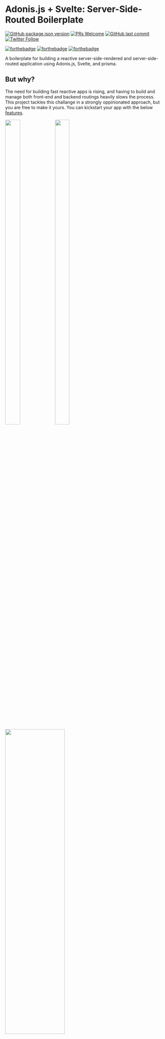 # Adonis.js + Svelte: Server-Side-Routed Boilerplate

[![GitHub package.json version](https://img.shields.io/github/package-json/v/owehbeh/expressjs-auth-oweh?style=for-the-badge)](http://twitter.com/owehbeh)
[![PRs Welcome](https://img.shields.io/badge/PRs-welcome-brightgreen.svg?style=for-the-badge)](http://makeapullrequest.com)
[![GitHub last commit](https://img.shields.io/github/last-commit/owehbeh/expressjs-auth-oweh?style=for-the-badge)](http://twitter.com/owehbeh)
[![Twitter Follow](https://img.shields.io/twitter/follow/owehbeh?style=for-the-badge)](http://twitter.com/owehbeh)

[![forthebadge](https://forthebadge.com/images/badges/open-source.svg)](http://twitter.com/owehbeh)
[![forthebadge](https://forthebadge.com/images/badges/built-with-love.svg)](http://twitter.com/owehbeh)
[![forthebadge](https://forthebadge.com/images/badges/check-it-out.svg)](http://twitter.com/owehbeh)

A boilerplate for building a reactive server-side-rendered and server-side-routed application using Adonis.js, Svelte, and prisma.

## But why?

The need for building fast reactive apps is rising, and having to build and manage both front-end and backend routings heavily slows the process. This project tackles this challange in a strongly oppinionated approach, but you are free to make it yours. You can kickstart your app with the below [features](#features).

<img src="https://user-images.githubusercontent.com/12089028/173215537-74eb4003-41da-4d20-9550-8a328b4dad08.png" width=31% height=50%> <img src="https://user-images.githubusercontent.com/12089028/173215270-a10d5966-a3f7-4788-8d2a-330bade97ca6.png" width=30% height=50%>
<img src="https://user-images.githubusercontent.com/12089028/173215281-67045005-fc31-4037-911a-49a42cf39f3c.png" width=61.5% height=50%>
<img src="https://user-images.githubusercontent.com/12089028/173216015-6c95ae33-50e6-4286-8d5f-c4b460670ff7.png" width=61.5% height=50%>
<img src="https://user-images.githubusercontent.com/12089028/173215680-d99a14bf-114f-4d3c-8ac4-e1299713c52a.png" width=61.5% height=50%>

## Table of Contents

- ✅ [Features](#features)
- ✅ [Project Structure](#project-structure)
- ✅ [Prisma](#prisma)
- ✅ [Error Handling](#error-handling)
- ✅ [Menu](#menu)
- ✅ [Themes](#themes)
- ✅ [Icons](#icons)
- 🔜 [User Management](#user-management)
  - 🔜 [Users](#users)
    - ✅ Login
    - 🔜 Register
    - 🔜 Reset Password
    - 🔜 Change Password
    - 🔜 Confirm Email
  - ✅ [Roles](#roles)
  - ✅ [Permissions](#permissions)
- ✅ [Translation](#translation)
- ✅ [Code Generation](#code-generation)
  - ✅ List page + Functionality
  - ✅ Single page + Functionality
  - ✅ Add/Edit page + Functionality
  - ✅ Delete components + Functionality
- ✅ [Socket](#socket)
- ✅ [Helpers](#helpers)
- ✅ [Install](#install)
- ✅ [Run](#run)

## Features

- CRUD [Code Generation](#code-generation) using [Adonis.js](https://adonisjs.com/) commands, that includes:
  - Controller
  - Translation-ready views
  - Permissions
  - Routes
- Supercharged [user management](#user-management)
- Centerlaized access mechanism using [roles](#roles) and [permissions](#permissions)
- Dynamic [menu](#menu) rendering relative to users' [permissions](#roles--permissions)
- Simple and centralized [translation](#translation) mechanism
- Real-time front-end updates using [Socket.io](https://socket.io/) + [svelte](#https://svelte.dev/)
- [Tailwind](https://tailwindcss.com/) CSS framework integration
- [DaisyUI](https://daisyui.com/) integration with front-end [theme](#themes) switch [ Dark | Light ]
- Node.js server using [Adonis.js](https://adonisjs.com/)
- TypeScript ORM using [Prisma](https://www.prisma.io/)
- Relational database using [MySQL](https://www.mysql.com/)
- Server-driven web app using [Inertia.js](https://inertiajs.com/)
- Reactive front-end using [Svelte](https://svelte.dev/)
- Centerlaized [error handling](#error-handling) mechanism

## Project Structure

```bash
├── app
│  ├── Controllers
│  ├── Exceptions
│  ├── Helpers
│  │  ├── FeedbackHelper.ts "Cenralized feedback [ Success | Error ] handling"
│  │  ├── MenuHelper.ts "Definition of menu items"
│  │  ├── Permission
│  │  │  ├── PermissionHelper.ts "Permission-related methods used in MenuHelper and Permission middleware"
│  │  │  └── permissions.json "List of permissions"
│  ├── Middleware
│  │  ├── Auth.ts "Adonis.js authorization middleware"
│  │  ├── Permission.ts "Middleware that checks if valid permissions exist on authorized user"
│  │  └── SuperAdmin.ts "Middleware that limits access to super admin users"
│  ├── Models
│  └── Services "Includes Socket.io service"
├── commands
│  ├── GenerateCrud "CRUD Code generator command"
├── config
├── contracts
├── database
├── prisma
│  ├── json-schema "Has the json schema presentation of the prisma schema, used for CRUD Code generation"
│  ├── schema.prisma
│  └── seeders "Includes database seeders"
├── providers
├── public
├── resources
│  ├── css
│  ├── js
│  │  ├── app.js "Inertia App for Svelte integration"
│  │  ├── components
│  │  │  └── navigation.svelte "Navigation code, including side menu and nav bar"
│  │  ├── helpers.js "Svelte helper methods"
│  │  ├── language.js "Translation related text and functions"
│  │  ├── layouts "To enable different layouts as per user preferences if needed"
│  │  ├── Pages "Svelte views directory"
│  └── views "Adonis.js (.edge) Views directory"
├── start

```

---

## Prisma

### Configure

To connect to your database instance, you need to configure the `DATABASE_URL` in the `.env` file or in your Node.js `environment variables`.

The default connection connector is `MySQL`, to install other connectors, check [prisma docs](https://www.prisma.io/docs/concepts/database-connectors), and change the schema.prisma file accordingly.

```
datasource db {
  provider = "mysql"
  url      = env("DATABASE_URL")
}
```

### Edit Schema

Edit the prisma schema file under `/prisma/schema.prisma`

### Generate

Use the below command to generate client, models, and json schema. [Read more](https://www.prisma.io/docs/concepts/components/prisma-schema/generators)

```
npx prisma generate
```

### Migrate

Use the below command create a migration. [Read more](https://www.prisma.io/docs/concepts/components/prisma-migrate)

```
npx prisma migrate dev --name {MIGRATION_NAME}
```

### Seed

Follow [these steps](https://github.com/wahyubucil/adonis-prisma#seeder-prisma-seeder) to create and execute database seeds. ~~Skip the initiation step as it is already done inside this project.~~

---

## Error Handling

The file `/app/Helpers/FeedbackHelper.ts` contains several usefull methods:

- `handleError()`: Used inside the global exception handler `/app/Exceptions/Handler.ts`
- `handleErrorToRoute()`: Handles error and redirects to a specific rout
- `handleServiceError()`: For long running async functions error handling
- `goBackWithMessage()`: Redirects back to the previous page with a message and extra options
- `goToRouteWithMessage()`: Redirects to a specific page with a message and extra options

---

## Menu

A side menu item has the following structure:

```Javascript
  interface SideMenu {
    name?: string
    icon?: string
    url?: string
    children?: SideMenu[]
  }
```

Menu items with no url are considered as separators

The `getUserMenu()` function accepts a User argument so you may use the `hasPermission()` function from the `PermissionHelper.ts` file to [ Show | Hide ] menu items based on the users' granted permissions attached to his role.

Example:

```Javascript
  const dashboardItem = {
    name: 'Dashboard',
    icon: 'home',
    url: '/',
  }
  if (hasPermission(user, [permissions.VIEW_DASHBOARD])) {
    sideMenuList.push(dashboardItem)
  }
```

---

## Themes

To change the Dark and the Light themes you need to edit the file `/resources/js/components/navigation.svelte`

You need to change the default themes which are `lofi` and `black` as below:

```Javascript
  if (localStorage.getItem('myDarkMode') === 'true') node.setAttribute('data-theme', 'black')
  else node.setAttribute('data-theme', 'lofi')
```

You may choose between the themes available at [DaisyUI here](https://daisyui.com/docs/themes/), or use your own themes which you can generate following [these steps](https://daisyui.com/theme-generator/).

---

## Icons

[Google Material icons](https://fonts.google.com/icons?selected=Material+Icons) are available to use inside svelte pages and components.

---

## User Management

### **Users**

- Login
- Logout
- Register
- Reset Password
- Change Password
- Edit Profile

### **Roles**

CRUD roles

### **Permissions**

CRUD permissions

---

## Translation

Translation is done on the front-end side, is case sensitive, and supports switching between two languages by default. This can be easily changed from the `/resources/js/components/navigation.svelte` file if you plan to support more than two languages.

In order to translate a word/phrase you can use the txt() function from the `/resources/js/language.js` file, as below:

```Javascript
  // Import
  import { txt } from '../../language'
  // Use
  <h2>{txt('User')}</h2>
```

You can add new words/languages inside the `/resources/js/language.js` itself as well.

---

## Code Generation

Code generation saves your time by elimanating redundant effort needed for every new table you add to your databse/prisma schema.

1. To start the code generator, simply execute the following command in your project directory:

```bash
node ace generate:crud
```

2. You will be asked to choose the model you wish to generate pages and code for

```console
Select the model you want to generate CRUD for ... Press <ENTER> to select
  User
  Note
  Role
  Request
```

3. After choosing a model, a guiding page will open with two informative sections and one pending action to make.

   1. View Files under `/resources/js/pages/{model}/`
      1. list.svelte
      2. single.svelte
      3. editAdd.svelte
   2. Controller File under `/app/Controllers/Http/{model}sController`
   3. Routes: **Make sure** to copy these routes to your `/start/routs.ts`

4. Permissions will be added to the `/app/Helpers/Permission/permissions.json` file

   - `View {model}`
   - `Create {model}`
   - `Edit {model}`
   - `Delete {model}`

5. One final step would be [seeding the database](#seed) for the new permissions to be attached with the Admin role

---

## Socket

In order to update a loaded view, remove a row from a table for example, all you have to do is:

1. Emit a web socket event through the `Ws` service
2. Listen to the event on the `.svelte` page and update the related variable, which will its turn update the view.

For Example:

Inside your Controller

```Typescript
  // Import the web socket service
  import Ws from 'App/Services/Ws'
  // Emit the event with data
  Ws.io.emit('event_name', {
    data: {
      id: 3,
      name: 'Omar',
    },
  })
```

Inside your page_name.svelte

```Javascript
  var socket = io('http://localhost:3333')
  // Subscribe to the event
  socket.on('burger_post', (received) => {
    data = received.data
  })
```

---

## Helpers

### Show a confirmation modal programmatically

```Javascript
  // Import
  import { confirmModal } from '../../helpers.js'
  // Call where needed
  confirmModal(
    `Modal Title`,
    'Modal Content',
    'Button Text',
    () => {/** CALLBACK ON BUTTON CLICK */}
  )
```

### Submit a POST HTML from programmatically

```Javascript
  // Import
  import { PostThis } from '../../helpers.js'
  // Call where needed
  PostThis('URL', { data1: data1Val, data2:data2Val... })
```

---

## Install

1. Clone the repo

2. Install the dependencies:

```bash
npm install
```

3. Set the environment variables:

```bash
cp .env.example .env
```

### Environment Variables

The environment variables can be found and modified in the `.env` file. They come with these default values:

```bash
PORT=3333
HOST=0.0.0.0
NODE_ENV=development
APP_KEY=random_key
DRIVE_DISK=local
SESSION_DRIVER=cookie
CACHE_VIEWS=false

# Prisma supports the native connection string format for PostgreSQL, MySQL, SQLite, SQL Server, MongoDB and CockroachDB (Preview).
# See the documentation for all the connection string options: https://pris.ly/d/connection-strings

DATABASE_URL="mysql://{user}:{password}@{url}:{port}/{database_name}"
```

---

## Run

### Run locally

Copy the below code into a `RUN_ADONIS.bat` file and run it.

Make sure to change the project's path to yours by replacing the `{PROJECT_PATH}` with `D:\CODE\adonis_crud` for example

```bash
@echo This was written by @owehbeh
@echo Accessing HDD
@CALL cd {PROJECT_PATH}
@CALL D:
@echo Access granted
@CALL code .
@start cmd /k CALL node ace serve --watch --node-args="--inspect"
@start cmd /k npx tailwindcss -i ./resources/css/tailwind.css -o ./public/output.css --watch
@echo Done!
@echo You take control in
@echo 3
@choice /d y /t 1 > nul
@echo 2
@choice /d y /t 1 > nul
@echo 1
@choice /d y /t 1 > nul
cmd /k
```

Or run these two commands in seperate terminals inside your project's directory:

`node ace serve --watch --node-args="--inspect"`

`npx tailwindcss -i ./resources/css/tailwind.css -o ./public/output.css --watch`

### Run in production

Follow [Adonis's guide](https://docs.adonisjs.com/guides/deployment) for details about deployment
